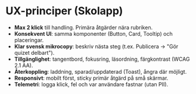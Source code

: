 # UX-principer (Skolapp)

- **Max 2 klick** till handling. Primära åtgärder nära rubriken.
- **Konsekvent UI**: samma komponenter (Button, Card, Tooltip) och placeringar.
- **Klar svensk mikrocopy**: beskriv nästa steg (t.ex. Publicera → "Gör quizet delbart").
- **Tillgänglighet**: tangentbord, fokusring, läsordning, färgkontrast (WCAG 2.1 AA).
- **Återkoppling**: laddning, sparad/uppdaterad (Toast), ångra där möjligt.
- **Responsivt**: mobilt först, sticky primär åtgärd på små skärmar.
- **Telemetri**: logga klick, fel och var användare fastnar (utan PII).
